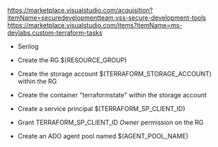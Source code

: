 https://marketplace.visualstudio.com/acquisition?itemName=securedevelopmentteam.vss-secure-development-tools
https://marketplace.visualstudio.com/items?itemName=ms-devlabs.custom-terraform-tasks

- Serilog

- Create the RG $(RESOURCE_GROUP)
- Create the storage account $(TERRAFORM_STORAGE_ACCOUNT) within the RG
- Create the container "terraformstate" within the storage account
- Create a service principal $(TERRAFORM_SP_CLIENT_ID)
- Grant TERRAFORM_SP_CLIENT_ID *Owner* permission on the RG
- Create an ADO agent pool named $(AGENT_POOL_NAME)

